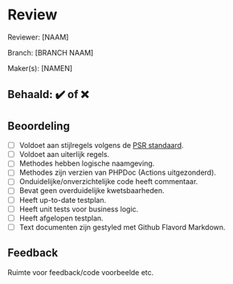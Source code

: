 # Review

Reviewer: [NAAM]

Branch: [BRANCH NAAM]

Maker(s): [NAMEN]

## Behaald: :heavy_check_mark: of :x:

## Beoordeling

- [ ] Voldoet aan stijlregels volgens de [PSR standaard](https://github.com/php-fig/fig-standards/tree/master/accepted).
- [ ] Voldoet aan uiterlijk regels.
- [ ] Methodes hebben logische naamgeving.
- [ ] Methodes zijn verzien van PHPDoc (Actions uitgezonderd).
- [ ] Onduidelijke/onverzichtelijke code heeft commentaar.
- [ ] Bevat geen overduidelijke kwetsbaarheden.
- [ ] Heeft up-to-date testplan.
- [ ] Heeft unit tests voor business logic.
- [ ] Heeft afgelopen testplan.
- [ ] Text documenten zijn gestyled met Github Flavord Markdown.

## Feedback
Ruimte voor feedback/code voorbeelde etc.